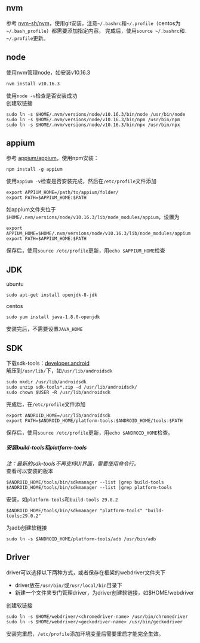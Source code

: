## nvm
参考 [nvm-sh/nvm](https://github.com/nvm-sh/nvm#git-install)，使用git安装，注意`~/.bashrc`和`~/.profile`（centos为`~/.bash_profile`）都需要添加指定内容。
完成后，使用`source ~/.bashrc`和`. ~/.profile`更新。

## node
使用nvm管理node，如安装v10.16.3
```shell
nvm install v10.16.3
```
使用`node -v`检查是否安装成功     
创建软链接
```
sudo ln -s $HOME/.nvm/versions/node/v10.16.3/bin/node /usr/bin/node
sudo ln -s $HOME/.nvm/versions/node/v10.16.3/bin/npm /usr/bin/npm
sudo ln -s $HOME/.nvm/versions/node/v10.16.3/bin/npx /usr/bin/npx
```

## appium
参考 [appium/appium](https://github.com/appium/appium/blob/master/docs/en/about-appium/getting-started.md)，使用npm安装：
```shell
npm install -g appium
```
使用`appium -v`检查是否安装完成，然后在`/etc/profile`文件添加
```
export APPIUM_HOME=/path/to/appium/folder/
export PATH=$APPIUM_HOME:$PATH
```
如appium文件夹位于`$HOME/.nvm/versions/node/v10.16.3/lib/node_modules/appium`，设置为
```
export APPIUM_HOME=$HOME/.nvm/versions/node/v10.16.3/lib/node_modules/appium
export PATH=$APPIUM_HOME:$PATH
```
保存后，使用`source /etc/profile`更新，用`echo $APPIUM_HOME`检查

## JDK
ubuntu
```shell
sudo apt-get install openjdk-8-jdk
```
centos
```shell
sudo yum install java-1.8.0-openjdk
```
安装完后，不需要设置`JAVA_HOME`


## SDK
下载sdk-tools：[developer.android](https://developer.android.google.cn/studio#downloads)   
解压到`/usr/lib/`下，如`/usr/lib/androidsdk`
```
sudo mkdir /usr/lib/androidsdk
sudo unzip sdk-tools*.zip -d /usr/lib/androidsdk/
sudo chown $USER -R /usr/lib/androidsdk
```
完成后，在`/etc/profile`文件添加
```
export ANDROID_HOME=/usr/lib/androidsdk
export PATH=$ANDROID_HOME/platform-tools:$ANDROID_HOME/tools:$PATH
```
保存后，使用`source /etc/profile`更新，用`echo $ANDROID_HOME`检查。

##### 安装build-tools和platform-tools
*注：最新的sdk-tools不再支持UI界面，需要使用命令行。*   
查看可以安装的版本
```shell
$ANDROID_HOME/tools/bin/sdkmanager --list |grep build-tools
$ANDROID_HOME/tools/bin/sdkmanager --list |grep platform-tools
```
安装，如`platform-tools`和`build-tools 29.0.2`
```
$ANDROID_HOME/tools/bin/sdkmanager "platform-tools" "build-tools;29.0.2"
```
为adb创建软链接
```
sudo ln -s $ANDROID_HOME/platform-tools/adb /usr/bin/adb
```     

## Driver
driver可以选择以下两种方式，或者保存在框架的webdriver文件夹下
- driver放在`/usr/bin/`或`/usr/local/bin`目录下
- 新建一个文件夹专门管理driver，为driver创建软链接，如$HOME/webdriver   

创建软链接
```shell
sudo ln -s $HOME/webdriver/<chromedriver-name> /usr/bin/chromedriver
sudo ln -s $HOME/webdriver/<geckodriver-name> /usr/bin/geckodriver
```


    
安装完重启，`/etc/profile`添加环境变量后需要重启才能完全生效。